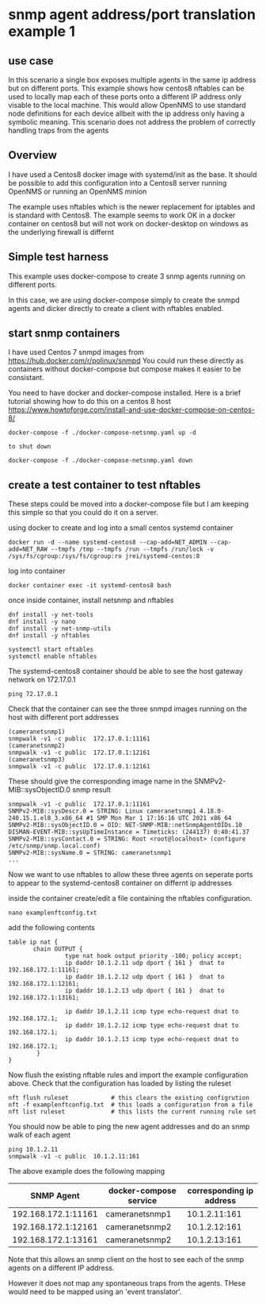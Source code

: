 # snmp agent address/port translation example 1

## use case
In this scenario a single box exposes multiple agents in the same ip address but on different ports. 
This example shows how centos8 nftables can be used to locally map each of these ports onto a different IP address only visable to the local machine. 
This would allow OpenNMS to use standard node definitions for each device allbeit with the ip address only having a symbolic meaning.
This scenario does not address the problem of correctly handling traps from the agents


## Overview
I have used a Centos8 docker image with systemd/init as the base. 
It should be possible to add this configuration into a Centos8 server running OpenNMS or running an OpenNMS minion

The example uses nftables which is the newer replacement for iptables and is standard with Centos8.
The example seems to work OK in a docker container on centos8 but will not work on docker-desktop on windows as the underlying firewall is differnt
 

## Simple test harness 

This example uses docker-compose to create 3 snmp agents running on different ports.

In this case, we are using docker-compose simply to create the snmpd agents and dicker directly to create a client with nftables enabled.

## start snmp containers
I have used Centos 7 snmpd images from https://hub.docker.com/r/polinux/snmpd
You could run these directly as containers without docker-compose but compose makes it easier to be consistant.

You need to have docker and docker-compose installed. 
Here is a brief tutorial showing how to do this on a centos 8 host https://www.howtoforge.com/install-and-use-docker-compose-on-centos-8/

```
docker-compose -f ./docker-compose-netsnmp.yaml up -d

to shut down

docker-compose -f ./docker-compose-netsnmp.yaml down

```
## create a test container to test nftables

These steps could be moved into a docker-compose file but I am keeping this simple so that you could do it on a server.

using docker to create and log into a small centos systemd container
```
docker run -d --name systemd-centos8 --cap-add=NET_ADMIN --cap-add=NET_RAW --tmpfs /tmp --tmpfs /run --tmpfs /run/lock -v /sys/fs/cgroup:/sys/fs/cgroup:ro jrei/systemd-centos:8
```

log into container

```
docker container exec -it systemd-centos8 bash

```
once inside container, install netsnmp and nftables
```
dnf install -y net-tools
dnf install -y nano
dnf install -y net-snmp-utils
dnf install -y nftables

systemctl start nftables
systemctl enable nftables
```
The systemd-centos8 container should be able to see the host gateway network on 172.17.0.1
```
ping 72.17.0.1
```
Check that the container can see the three snmpd images running on the host with different port addresses
```
(cameranetsnmp1)
snmpwalk -v1 -c public  172.17.0.1:11161
(cameranetsnmp2)
snmpwalk -v1 -c public  172.17.0.1:12161
(cameranetsnmp3)
snmpwalk -v1 -c public  172.17.0.1:12161
```
These should give the corresponding image name in the SNMPv2-MIB::sysObjectID.0 snmp result

```
snmpwalk -v1 -c public  172.17.0.1:11161
SNMPv2-MIB::sysDescr.0 = STRING: Linux cameranetsnmp1 4.18.0-240.15.1.el8_3.x86_64 #1 SMP Mon Mar 1 17:16:16 UTC 2021 x86_64
SNMPv2-MIB::sysObjectID.0 = OID: NET-SNMP-MIB::netSnmpAgentOIDs.10
DISMAN-EVENT-MIB::sysUpTimeInstance = Timeticks: (244137) 0:40:41.37
SNMPv2-MIB::sysContact.0 = STRING: Root <root@localhost> (configure /etc/snmp/snmp.local.conf)
SNMPv2-MIB::sysName.0 = STRING: cameranetsnmp1
...
```
Now we want to use nftables to allow these three agents on seperate ports to appear to the systemd-centos8 container on differnt ip addresses

inside the container create/edit a file containing the nftables configuration.
```
nano examplenftconfig.txt
```
add the following contents
```
table ip nat {
       chain OUTPUT {
                type nat hook output priority -100; policy accept;
                ip daddr 10.1.2.11 udp dport { 161 }  dnat to 192.168.172.1:11161;
                ip daddr 10.1.2.12 udp dport { 161 }  dnat to 192.168.172.1:12161;
                ip daddr 10.1.2.13 udp dport { 161 }  dnat to 192.168.172.1:13161;

                ip daddr 10.1.2.11 icmp type echo-request dnat to 192.168.172.1;
                ip daddr 10.1.2.12 icmp type echo-request dnat to 192.168.172.1;
                ip daddr 10.1.2.13 icmp type echo-request dnat to 192.168.172.1;
        }
}

```
Now flush the existing nftable rules and import the example configuration above.
Check that the configuration has loaded by listing the ruleset

```
nft flush ruleset            # this clears the existing configrution
nft -f examplenftconfig.txt  # this loads a configuration from a file
nft list ruleset             # this lists the current running rule set

```
You should now be able to ping the new agent addresses and do an snmp walk of each agent

```
ping 10.1.2.11
snmpwalk -v1 -c public  10.1.2.11:161

```
The above example does the following mapping

| SNMP Agent               | docker-compose service | corresponding ip address |
| ------------------------ | ---------------------- | ------------------------ |
| 192.168.172.1:11161      | cameranetsnmp1         | 10.1.2.11:161            |
| 192.168.172.1:12161      | cameranetsnmp2         | 10.1.2.12:161            |
| 192.168.172.1:13161      | cameranetsnmp2         | 10.1.2.13:161            |

Note that this allows an snmp client on the host to see each of the snmp agents on a different IP address.

However it does not map any spontaneous traps from the agents. 
THese would need to be mapped using an 'event translator'.


